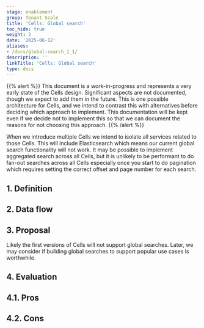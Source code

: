 ```yaml
---
stage: enablement
group: Tenant Scale
title: 'Cells: Global search'
toc_hide: true
weight: 2
date: '2025-06-12'
aliases:
- /docs/global-search_1_1/
description: ''
linkTitle: 'Cells: Global search'
type: docs
---
```


{{% alert %}}
This document is a work-in-progress and represents a very early state of the
Cells design. Significant aspects are not documented, though we expect to add
them in the future. This is one possible architecture for Cells, and we intend to
contrast this with alternatives before deciding which approach to implement.
This documentation will be kept even if we decide not to implement this so that
we can document the reasons for not choosing this approach.
{{% /alert %}}

When we introduce multiple Cells we intend to isolate all services related to those Cells.
This will include Elasticsearch which means our current global search functionality will not work.
It may be possible to implement aggregated search across all Cells, but it is unlikely to be performant to do fan-out searches across all Cells especially once you start to do pagination which requires setting the correct offset and page number for each search.

## 1. Definition

## 2. Data flow

## 3. Proposal

Likely the first versions of Cells will not support global searches.
Later, we may consider if building global searches to support popular use cases is worthwhile.

## 4. Evaluation

## 4.1. Pros

## 4.2. Cons
